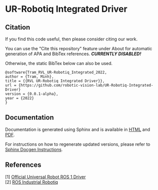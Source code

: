 # UR-Robotiq Integrated Driver

## Citation

If you find this code useful, then please consider citing our work.

You can use the "Cite this repository" feature under About for automatic generation of APA and
BibTex references. ***CURRENTLY DISABLED!***

Otherwise, the static BibTex below can also be used.

```TeX
@software{Tram_RVL_UR-Robotiq_Integrated_2022,
author = {Tram, Minh},
title = {{RVL UR-Robotiq Integrated Driver}},
url = {https://github.com/robotic-vision-lab/UR-Robotiq-Integrated-Driver}
version = {0.0.1-alpha},
year = {2022}
}
```

## Documentation

Documentation is generated using Sphinx and is available in [HTML](documentation/html/_modules/index.html) and [PDF](documentation/rvl_driver_documentation.pdf).

For instructions on how to regenerate updated versions, please refer to [Sphinx Docgen Instructions](catkin_ws/src/rvl_ur_robotiq/sphinx-docgen/README.md).

## References

[1] [Official Universal Robot ROS 1 Driver](https://github.com/UniversalRobots/Universal_Robots_ROS_Driver)  
[2] [ROS Industrial Robotiq](https://wiki.ros.org/robotiq)
